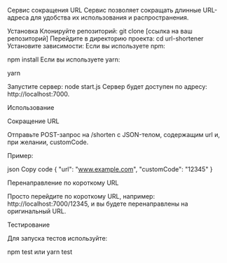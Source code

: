 Сервис сокращения URL
Сервис позволяет сокращать длинные URL-адреса для удобства их использования и распространения.

Установка
Клонируйте репозиторий:
git clone [ссылка на ваш репозиторий]
Перейдите в директорию проекта:
cd url-shortener
Установите зависимости:
Если вы используете npm:

npm install
Если вы используете yarn:

yarn

Запустите сервер:
node start.js
Сервер будет доступен по адресу: http://localhost:7000.

Использование

Сокращение URL

Отправьте POST-запрос на /shorten с JSON-телом, содержащим url и, при желании, customCode.

Пример:

json
Copy code
{
"url": "www.example.com",
"customCode": "12345"
}

Перенаправление по короткому URL

Просто перейдите по короткому URL, например: http://localhost:7000/12345, и вы будете перенаправлены на оригинальный
URL.

Тестирование

Для запуска тестов используйте:

npm test или yarn test